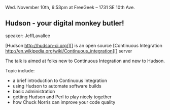  Wed. November 10th, 6:53pm at FreeGeek – 1731 SE 10th Ave.

## Hudson - your digital monkey butler!

speaker: JeffLavallee

[Hudson http://hudson-ci.org/][] is an open source [Continuous Integration http://en.wikipedia.org/wiki/Continuous_integration][]  server

The talk is aimed at folks new to Continuous Integration and new to Hudson.  

Topic include:

* a brief introduction to Continuous Integration
* using Hudson to automate software builds
* basic administration
* getting Hudson and Perl to play nicely together
* how Chuck Norris can improve your code quality
